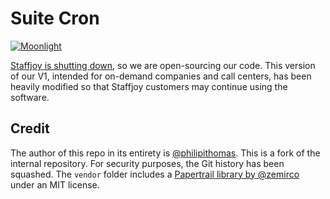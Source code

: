 # Suite Cron

[![Moonlight](https://img.shields.io/badge/contractors-1-brightgreen.svg)](https://moonlightwork.com/staffjoy)

[Staffjoy is shutting down](https://blog.staffjoy.com/staffjoy-is-shutting-down-39f7b5d66ef6#.ldsdqb1kp), so we are open-sourcing our code. This version of our V1, intended for on-demand companies and call centers, has been heavily modified so that Staffjoy customers may continue using the software. 

## Credit

The author of this repo in its entirety is [@philipithomas](https://github.com/philipithomas). This is a fork of the internal repository. For security purposes, the Git history has been squashed. The `vendor` folder includes a [Papertrail library by @zemirco](https://github.com/zemirco/papertrail) under an MIT license. 
